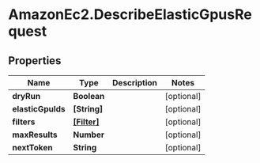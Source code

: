 # AmazonEc2.DescribeElasticGpusRequest

## Properties

Name | Type | Description | Notes
------------ | ------------- | ------------- | -------------
**dryRun** | **Boolean** |  | [optional] 
**elasticGpuIds** | **[String]** |  | [optional] 
**filters** | [**[Filter]**](Filter.md) |  | [optional] 
**maxResults** | **Number** |  | [optional] 
**nextToken** | **String** |  | [optional] 


